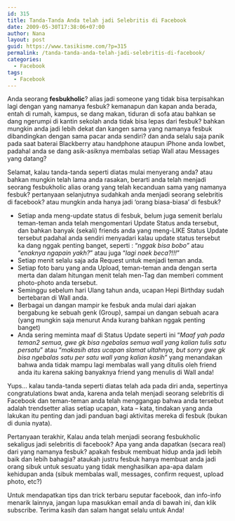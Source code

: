 ```yaml
---
id: 315
title: Tanda-Tanda Anda telah jadi Selebritis di Facebook
date: 2009-05-30T17:38:06+07:00
author: Nana
layout: post
guid: https://www.tasikisme.com/?p=315
permalink: /tanda-tanda-anda-telah-jadi-selebritis-di-facebook/
categories:
  - Facebook
tags:
  - Facebook
---
```

<div>
  <p>
    Anda seorang <strong>fesbukholic</strong>? alias jadi someone yang tidak bisa terpisahkan lagi dengan yang namanya fesbuk? kemanapun dan kapan anda berada, entah di rumah, kampus, se dang makan, tiduran di sofa atau bahkan se dang ngerumpi di kantin sekolah anda tidak bisa lepas dari fesbuk? bahkan mungkin anda jadi lebih dekat dan kangen sama yang namanya fesbuk dibandingkan dengan sama pacar anda sendiri? dan anda selalu saja panik pada saat baterai Blackberry atau handphone ataupun iPhone anda lowbet, padahal anda se dang asik-asiknya membalas setiap Wall atau Messages yang datang?
  </p>
  
  <p>
    Selamat, kalau tanda-tanda seperti diatas mulai menyerang anda? atau bahkan mungkin telah lama anda rasakan, berarti anda telah menjadi seorang fesbukholic alias orang yang telah kecanduan sama yang namanya fesbuk? pertanyaan selanjutnya sudahkah anda menjadi seorang selebritis di facebook? atau mungkin anda hanya jadi ‘orang biasa-biasa’ di fesbuk?
  </p>
  
  <ul>
    <li>
      Setiap anda meng-update status di fesbuk, belum juga semenit berlalu teman-teman anda telah mengomentari Update Status anda tersebut, dan bahkan banyak (sekali) friends anda yang meng-LIKE Status Update tersebut padahal anda sendiri menyadari kalau update status tersebut ka dang nggak penting banget, seperti : “<em>nggak bisa bobo”</em> atau “<em>enaknya ngapain yakh?</em>” atau juga “<em>lagi naek beca?!!!</em>”
    </li>
    <li>
      Setiap menit selalu saja ada Request untuk menjadi teman anda.
    </li>
    <li>
      Setiap foto baru yang anda Upload, teman-teman anda dengan serta merta dan dalam hitungan menit telah men-Tag dan memberi comment photo-photo anda tersebut.
    </li>
    <li>
      Seminggu sebelum hari Ulang tahun anda, ucapan Hepi Birthday sudah bertebaran di Wall anda.
    </li>
    <li>
      Berbagai un dangan mampir ke fesbuk anda mulai dari ajakan bergabung ke sebuah genk (Group), sampai un dangan sebuah acara (yang mungkin saja menurut Anda kurang bahkan nggak penting banget)
    </li>
    <li>
      Anda sering meminta maaf di Status Update seperti ini “<em>Maaf yah pada teman2 semua, gwe gk bisa ngebalas semua wall yang kalian tulis satu persatu</em>” atau “<em>makasih atas ucapan slamat ultahnya, but sorry gwe gk bisa ngebalas satu per satu wall yang kalian kasih</em>” yang menandakan bahwa anda tidak mampu lagi membalas wall yang ditulis oleh friend anda itu karena saking banyaknya friend yang menulis di Wall anda!
    </li>
  </ul>
  
  <p>
    Yups… kalau tanda-tanda seperti diatas telah ada pada diri anda, sepertinya congratulations bwat anda, karena anda telah menjadi seorang selebritis di Facebook dan teman-teman anda telah menggangap bahwa anda tersebut adalah trendsetter alias setiap ucapan, kata – kata, tindakan yang anda lakukan itu penting dan jadi panduan bagi aktivitas mereka di fesbuk (bukan di dunia nyata).
  </p>
  
  <p>
    Pertanyaan terakhir, Kalau anda telah menjadi seorang fesbukholic sekaligus jadi selebritis di facebook? Apa yang anda dapatkan (secara real) dari yang namanya fesbuk? apakah fesbuk membuat hidup anda jadi lebih baik dan lebih bahagia? ataukah justru fesbuk hanya membuat anda jadi orang sibuk untuk sesuatu yang tidak menghasilkan apa-apa dalam kehidupan anda (sibuk membalas wall, messages, confirm request, upload photo, etc?)
  </p>
  
  <p>
    Untuk mendapatkan tips dan trick terbaru seputar facebook, dan info-info menarik lainnya, jangan lupa masukkan email anda di bawah ini, dan klik subscribe. Terima kasih dan salam hangat selalu untuk Anda!
  </p>
  
  <p>
     
  </p></p>
</div>